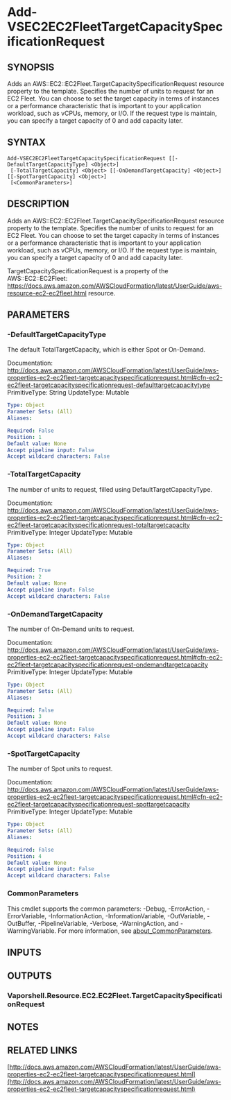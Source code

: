 # Add-VSEC2EC2FleetTargetCapacitySpecificationRequest

## SYNOPSIS
Adds an AWS::EC2::EC2Fleet.TargetCapacitySpecificationRequest resource property to the template.
Specifies the number of units to request for an EC2 Fleet.
You can choose to set the target capacity in terms of instances or a performance characteristic that is important to your application workload, such as vCPUs, memory, or I/O.
If the request type is maintain, you can specify a target capacity of 0 and add capacity later.

## SYNTAX

```
Add-VSEC2EC2FleetTargetCapacitySpecificationRequest [[-DefaultTargetCapacityType] <Object>]
 [-TotalTargetCapacity] <Object> [[-OnDemandTargetCapacity] <Object>] [[-SpotTargetCapacity] <Object>]
 [<CommonParameters>]
```

## DESCRIPTION
Adds an AWS::EC2::EC2Fleet.TargetCapacitySpecificationRequest resource property to the template.
Specifies the number of units to request for an EC2 Fleet.
You can choose to set the target capacity in terms of instances or a performance characteristic that is important to your application workload, such as vCPUs, memory, or I/O.
If the request type is maintain, you can specify a target capacity of 0 and add capacity later.

TargetCapacitySpecificationRequest is a property of the AWS::EC2::EC2Fleet: https://docs.aws.amazon.com/AWSCloudFormation/latest/UserGuide/aws-resource-ec2-ec2fleet.html resource.

## PARAMETERS

### -DefaultTargetCapacityType
The default TotalTargetCapacity, which is either Spot or On-Demand.

Documentation: http://docs.aws.amazon.com/AWSCloudFormation/latest/UserGuide/aws-properties-ec2-ec2fleet-targetcapacityspecificationrequest.html#cfn-ec2-ec2fleet-targetcapacityspecificationrequest-defaulttargetcapacitytype
PrimitiveType: String
UpdateType: Mutable

```yaml
Type: Object
Parameter Sets: (All)
Aliases:

Required: False
Position: 1
Default value: None
Accept pipeline input: False
Accept wildcard characters: False
```

### -TotalTargetCapacity
The number of units to request, filled using DefaultTargetCapacityType.

Documentation: http://docs.aws.amazon.com/AWSCloudFormation/latest/UserGuide/aws-properties-ec2-ec2fleet-targetcapacityspecificationrequest.html#cfn-ec2-ec2fleet-targetcapacityspecificationrequest-totaltargetcapacity
PrimitiveType: Integer
UpdateType: Mutable

```yaml
Type: Object
Parameter Sets: (All)
Aliases:

Required: True
Position: 2
Default value: None
Accept pipeline input: False
Accept wildcard characters: False
```

### -OnDemandTargetCapacity
The number of On-Demand units to request.

Documentation: http://docs.aws.amazon.com/AWSCloudFormation/latest/UserGuide/aws-properties-ec2-ec2fleet-targetcapacityspecificationrequest.html#cfn-ec2-ec2fleet-targetcapacityspecificationrequest-ondemandtargetcapacity
PrimitiveType: Integer
UpdateType: Mutable

```yaml
Type: Object
Parameter Sets: (All)
Aliases:

Required: False
Position: 3
Default value: None
Accept pipeline input: False
Accept wildcard characters: False
```

### -SpotTargetCapacity
The number of Spot units to request.

Documentation: http://docs.aws.amazon.com/AWSCloudFormation/latest/UserGuide/aws-properties-ec2-ec2fleet-targetcapacityspecificationrequest.html#cfn-ec2-ec2fleet-targetcapacityspecificationrequest-spottargetcapacity
PrimitiveType: Integer
UpdateType: Mutable

```yaml
Type: Object
Parameter Sets: (All)
Aliases:

Required: False
Position: 4
Default value: None
Accept pipeline input: False
Accept wildcard characters: False
```

### CommonParameters
This cmdlet supports the common parameters: -Debug, -ErrorAction, -ErrorVariable, -InformationAction, -InformationVariable, -OutVariable, -OutBuffer, -PipelineVariable, -Verbose, -WarningAction, and -WarningVariable. For more information, see [about_CommonParameters](http://go.microsoft.com/fwlink/?LinkID=113216).

## INPUTS

## OUTPUTS

### Vaporshell.Resource.EC2.EC2Fleet.TargetCapacitySpecificationRequest
## NOTES

## RELATED LINKS

[http://docs.aws.amazon.com/AWSCloudFormation/latest/UserGuide/aws-properties-ec2-ec2fleet-targetcapacityspecificationrequest.html](http://docs.aws.amazon.com/AWSCloudFormation/latest/UserGuide/aws-properties-ec2-ec2fleet-targetcapacityspecificationrequest.html)


